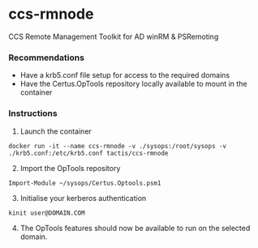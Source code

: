 # ccs-rmnode

CCS Remote Management Toolkit for AD winRM & PSRemoting

### Recommendations

* Have a krb5.conf file setup for access to the required domains
* Have the Certus.OpTools repository locally available to mount in the container

### Instructions

1. Launch the container

`docker run -it --name ccs-rmnode -v ./sysops:/root/sysops -v ./krb5.conf:/etc/krb5.conf tactis/ccs-rmnode`

2. Import the OpTools repository

`Import-Module ~/sysops/Certus.Optools.psm1`

3. Initialise your kerberos authentication

`kinit user@DOMAIN.COM`

4. The OpTools features should now be available to run on the selected domain.